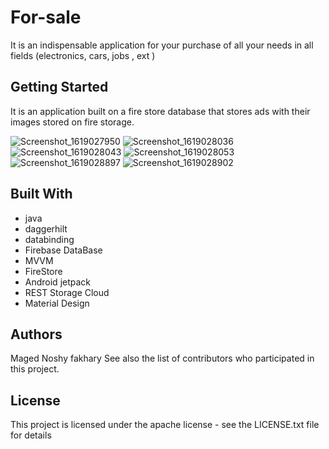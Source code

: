 # For-sale


It is an indispensable application for your purchase of all your needs in all fields (electronics, cars, jobs , ext )

## Getting Started

It is an application built on a fire store database that stores ads with their images stored on fire storage.


![Screenshot_1619027950](https://user-images.githubusercontent.com/64534412/115626673-1ef99c80-a2fe-11eb-81a5-ed5ba4d6213c.png)
![Screenshot_1619028036](https://user-images.githubusercontent.com/64534412/115626694-23be5080-a2fe-11eb-90a9-cc17db63a0f7.png)
![Screenshot_1619028043](https://user-images.githubusercontent.com/64534412/115626724-2caf2200-a2fe-11eb-81ac-29315b41c6eb.png)
![Screenshot_1619028053](https://user-images.githubusercontent.com/64534412/115626755-3a64a780-a2fe-11eb-93d4-576c52e01c0c.png)
![Screenshot_1619028897](https://user-images.githubusercontent.com/64534412/115626766-3d5f9800-a2fe-11eb-9714-faaeb05805ca.png)
![Screenshot_1619028902](https://user-images.githubusercontent.com/64534412/115626776-3fc1f200-a2fe-11eb-9895-fba89de4fdce.png)

## Built With

* java
*  daggerhilt
*  databinding
*  Firebase DataBase
*  MVVM
*  FireStore
* Android jetpack
* REST Storage Cloud
* Material Design

## Authors

Maged Noshy fakhary See also the list of contributors who participated in this project.


## License

This project is licensed under the apache license - see the LICENSE.txt file for details
